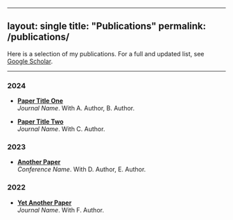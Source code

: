 
---
layout: single
title: "Publications"
permalink: /publications/
---

Here is a selection of my publications. For a full and updated list, see [Google Scholar](https://scholar.google.com/citations?user=YOURID).

---

### 2024
- **[Paper Title One](https://doi.org/XXXX)**  
  *Journal Name*. With A. Author, B. Author.

- **[Paper Title Two](https://doi.org/XXXX)**  
  *Journal Name*. With C. Author.

### 2023
- **[Another Paper](https://doi.org/XXXX)**  
  *Conference Name*. With D. Author, E. Author.

### 2022
- **[Yet Another Paper](https://doi.org/XXXX)**  
  *Journal Name*. With F. Author.
